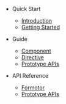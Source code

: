 - Quick Start

  - [Introduction](intro.md)
  - [Getting Started](start.md)

- Guide

  - [Component](component.md)
  - [Directive](directive.md)
  - [Prototype APIs](proto.md)

- API Reference
  - [Formotor](api.md)
  - [Prototype APIs](api-proto.md)
